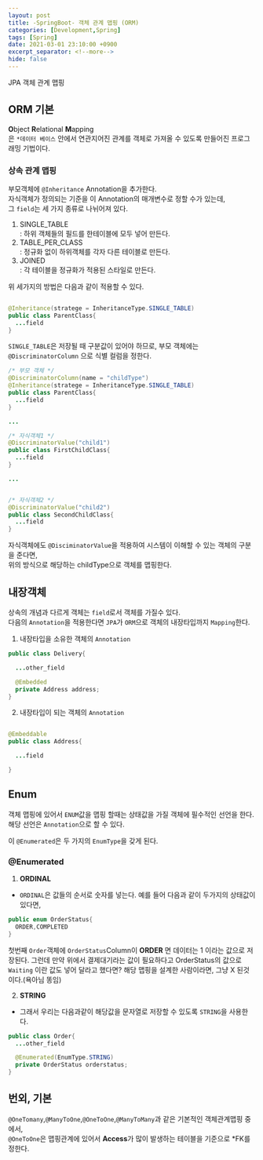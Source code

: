 ```yaml
---
layout: post
title: -SpringBoot- 객체 관계 맵핑 (ORM)
categories: [Development,Spring]
tags: [Spring]
date: 2021-03-01 23:10:00 +0900
excerpt_separator: <!--more-->
hide: false
---
```

 JPA 객체 관계 맵핑
<!--more-->  
## ORM  기본  
**O**bject **R**elational **M**apping  
은 `*데이터 베이스` 안에서 연관지어진 관계를 객체로 가져올 수 있도록 만들어진 프로그래밍 기법이다.  

### 상속 관계 맵핑  
부모객체에 `@Inheritance` Annotation을 추가한다.  
자식객체가 정의되는 기준을 이 Annotation의 매개변수로 정할 수가 있는데,  
그 `field`는 세 가지 종류로 나뉘어져 있다.  
1. SINGLE_TABLE  
 : 하위 객체들의 필드를 한테이블에 모두 넣어 만든다.  
2. TABLE_PER_CLASS  
 : 정규화 없이 하위객체를 각자 다른 테이블로 만든다.
3. JOINED  
 : 각 테이블을 정규화가 적용된 스타일로 만든다.  

위 세가지의 방법은 다음과 같이 적용할 수 있다.  

```java  

@Inheritance(stratege = InheritanceType.SINGLE_TABLE)
public class ParentClass{
  ...field
}

```  

`SINGLE_TABLE`은 저장될 때 구분값이 있어야 하므로, 부모 객체에는 `@DiscriminatorColumn` 으로 식별 컬럼을 정한다.  

```java  
/* 부모 객체 */
@DiscriminatorColumn(name = "childType")
@Inheritance(stratege = InheritanceType.SINGLE_TABLE)
public class ParentClass{
  ...field
}

...

/* 자식객체1 */
@DiscriminatorValue("child1")
public class FirstChildClass{
  ...field
}

...


/* 자식객체2 */
@DiscriminatorValue("child2")
public class SecondChildClass{
  ...field
}


```  
자식객체에도 `@DisciminatorValue`을 적용하여 시스템이 이해할 수 있는 객체의 구분을 준다면,  
위의 방식으로 해당하는 childType으로 객체를 맵핑한다.  

## 내장객체  
상속의 개념과 다르게 객체는 `field`로서 객체를 가질수 있다.  
다음의 `Annotation`을 적용한다면 `JPA`가 `ORM`으로 객체의 내장타입까지 `Mapping`한다.  

  1. 내장타입을 소유한 객체의 `Annotation`  

  ```java
  public class Delivery{

    ...other_field

    @Embedded
    private Address address;
  }
  ```  

  2. 내장타입이 되는 객체의 `Annotation`  

  ```Java

  @Embeddable
  public class Address{

    ...field

  }

  ```
## Enum  
객체 맵핑에 있어서 `ENUM`값을 맵핑 할때는 상태값을 가질 객체에 필수적인 선언을 한다.  
해당 선언은 `Annotation`으로 할 수 있다.  

이 `@Enumerated`은 두 가지의 `EnumType`을 갖게 된다.  

### @Enumerated  
 1. **ORDINAL**
  - `ORDINAL`은 값들의 순서로 숫자를 넣는다. 예를 들어 다음과 같이 두가지의 상태값이 있다면,  

  ```java
  public enum OrderStatus{
    ORDER,COMPLETED
  }
  ```  
  첫번째 `Order`객체에 `OrderStatus`Column이 **ORDER** 면 데이터는 1 이라는 값으로 저장된다.
  그런데 만약 위에서 결제대기라는 값이 필요하다고 OrderStatus의 값으로 `Waiting` 이란 값도 넣어 달라고 했다면?
  해당 맵핑을 설계한 사람이라면, 그냥 X 된것이다.(욕아님 똥임)  

 2. **STRING**  
  - 그래서 우리는 다음과같이 해당값을 문자열로 저장할 수 있도록 `STRING`을 사용한다.  

```java  
public class Order{
  ...other_field

  @Enumerated(EnumType.STRING)
  private OrderStatus orderstatus;
}
```  
## 번외, 기본  
`@OneTomany`,`@ManyToOne`,`@OneToOne`,`@ManyToMany`과 같은 기본적인 객체관계맵핑 중에서,  
`@OneToOne`은 맵핑관계에 있어서 **Access**가 많이 발생하는 테이블을 기준으로 *FK를 정한다.  
  
